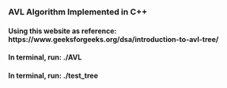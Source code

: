 <h3>AVL Algorithm Implemented in C++</h3>
<h4>Using this website as reference: https://www.geeksforgeeks.org/dsa/introduction-to-avl-tree/</h4>

<h4>In terminal, run: ./AVL</h4>
<h4>In terminal, run: ./test_tree</h4>
